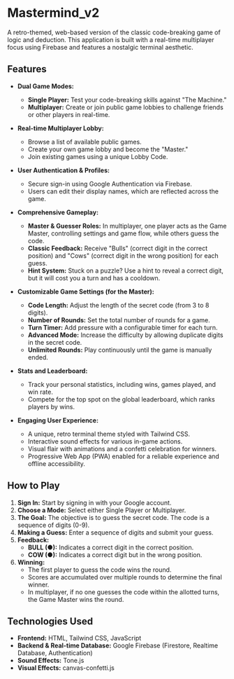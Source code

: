 # Mastermind_v2

A retro-themed, web-based version of the classic code-breaking game of logic and deduction. This application is built with a real-time multiplayer focus using Firebase and features a nostalgic terminal aesthetic.

## Features

* **Dual Game Modes:**
    * **Single Player:** Test your code-breaking skills against "The Machine."
    * **Multiplayer:** Create or join public game lobbies to challenge friends or other players in real-time.

* **Real-time Multiplayer Lobby:**
    * Browse a list of available public games.
    * Create your own game lobby and become the "Master."
    * Join existing games using a unique Lobby Code.

* **User Authentication & Profiles:**
    * Secure sign-in using Google Authentication via Firebase.
    * Users can edit their display names, which are reflected across the game.

* **Comprehensive Gameplay:**
    * **Master & Guesser Roles:** In multiplayer, one player acts as the Game Master, controlling settings and game flow, while others guess the code.
    * **Classic Feedback:** Receive "Bulls" (correct digit in the correct position) and "Cows" (correct digit in the wrong position) for each guess.
    * **Hint System:** Stuck on a puzzle? Use a hint to reveal a correct digit, but it will cost you a turn and has a cooldown.

* **Customizable Game Settings (for the Master):**
    * **Code Length:** Adjust the length of the secret code (from 3 to 8 digits).
    * **Number of Rounds:** Set the total number of rounds for a game.
    * **Turn Timer:** Add pressure with a configurable timer for each turn.
    * **Advanced Mode:** Increase the difficulty by allowing duplicate digits in the secret code.
    * **Unlimited Rounds:** Play continuously until the game is manually ended.

* **Stats and Leaderboard:**
    * Track your personal statistics, including wins, games played, and win rate.
    * Compete for the top spot on the global leaderboard, which ranks players by wins.

* **Engaging User Experience:**
    * A unique, retro terminal theme styled with Tailwind CSS.
    * Interactive sound effects for various in-game actions.
    * Visual flair with animations and a confetti celebration for winners.
    * Progressive Web App (PWA) enabled for a reliable experience and offline accessibility.

## How to Play

1.  **Sign In:** Start by signing in with your Google account.
2.  **Choose a Mode:** Select either Single Player or Multiplayer.
3.  **The Goal:** The objective is to guess the secret code. The code is a sequence of digits (0-9).
4.  **Making a Guess:** Enter a sequence of digits and submit your guess.
5.  **Feedback:**
    * **BULL (●):** Indicates a correct digit in the correct position.
    * **COW (●):** Indicates a correct digit but in the wrong position.
6.  **Winning:**
    * The first player to guess the code wins the round.
    * Scores are accumulated over multiple rounds to determine the final winner.
    * In multiplayer, if no one guesses the code within the allotted turns, the Game Master wins the round.

## Technologies Used

* **Frontend:** HTML, Tailwind CSS, JavaScript
* **Backend & Real-time Database:** Google Firebase (Firestore, Realtime Database, Authentication)
* **Sound Effects:** Tone.js
* **Visual Effects:** canvas-confetti.js
